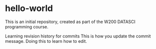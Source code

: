# hello-world
This is an initial repository, created as part of the W200 DATASCI programming course.

Learning revision history for commits
This is how you update the commit message.
Doing this to learn how to edit.
